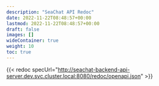 ```yaml
---
description: "SeaChat API Redoc"
date: 2022-11-22T08:48:57+00:00
lastmod: 2022-11-22T08:48:57+00:00
draft: false
images: []
wideContainer: true
weight: 10
toc: true
---
```

{{< redoc specUrl="http://seachat-backend-api-server.dev.svc.cluster.local:8080/redoc/openapi.json" >}}